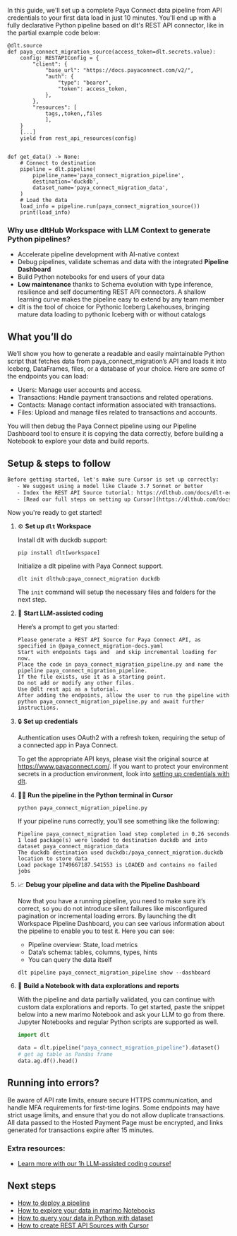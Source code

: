 In this guide, we'll set up a complete Paya Connect data pipeline from API credentials to your first data load in just 10 minutes. You'll end up with a fully declarative Python pipeline based on dlt's REST API connector, like in the partial example code below:

```python-outcome
@dlt.source
def paya_connect_migration_source(access_token=dlt.secrets.value):
    config: RESTAPIConfig = {
        "client": {
            "base_url": "https://docs.payaconnect.com/v2/",
            "auth": {
                "type": "bearer",
                "token": access_token,
            },
        },
        "resources": [
            tags,,token,,files
            ],
    }
    [...]
    yield from rest_api_resources(config)


def get_data() -> None:
    # Connect to destination
    pipeline = dlt.pipeline(
        pipeline_name='paya_connect_migration_pipeline',
        destination='duckdb',
        dataset_name='paya_connect_migration_data', 
    )
    # Load the data
    load_info = pipeline.run(paya_connect_migration_source())
    print(load_info) 
```

### Why use dltHub Workspace with LLM Context to generate Python pipelines?

- Accelerate pipeline development with AI-native context
- Debug pipelines, validate schemas and data with the integrated **Pipeline Dashboard**
- Build Python notebooks for end users of your data
- **Low maintenance** thanks to Schema evolution with type inference, resilience and self documenting REST API connectors. A shallow learning curve makes the pipeline easy to extend by any team member
- dlt is the tool of choice for Pythonic Iceberg Lakehouses, bringing mature data loading to pythonic Iceberg with or without catalogs

## What you’ll do

We’ll show you how to generate a readable and easily maintainable Python script that fetches data from paya_connect_migration’s API and loads it into Iceberg, DataFrames, files, or a database of your choice. Here are some of the endpoints you can load:

- Users: Manage user accounts and access.
- Transactions: Handle payment transactions and related operations.
- Contacts: Manage contact information associated with transactions.
- Files: Upload and manage files related to transactions and accounts.

You will then debug the Paya Connect pipeline using our Pipeline Dashboard tool to ensure it is copying the data correctly, before building a Notebook to explore your data and build reports.

## Setup & steps to follow

```default
Before getting started, let's make sure Cursor is set up correctly:
   - We suggest using a model like Claude 3.7 Sonnet or better
   - Index the REST API Source tutorial: https://dlthub.com/docs/dlt-ecosystem/verified-sources/rest_api/ and add it to context as **@dlt rest api**
   - [Read our full steps on setting up Cursor](https://dlthub.com/docs/dlt-ecosystem/llm-tooling/cursor-restapi#23-configuring-cursor-with-documentation)
```

Now you're ready to get started!

1. ⚙️ **Set up `dlt` Workspace**
    
    Install dlt with duckdb support:
    ```shell
    pip install dlt[workspace]
    ```

    Initialize a dlt pipeline with Paya Connect support.
    ```shell
    dlt init dlthub:paya_connect_migration duckdb
    ```

    The `init` command will setup the necessary files and folders for the next step.
    
2. 🤠 **Start LLM-assisted coding**
    
    Here’s a prompt to get you started:
    
    ```prompt
    Please generate a REST API Source for Paya Connect API, as specified in @paya_connect_migration-docs.yaml 
    Start with endpoints tags and  and skip incremental loading for now. 
    Place the code in paya_connect_migration_pipeline.py and name the pipeline paya_connect_migration_pipeline. 
    If the file exists, use it as a starting point. 
    Do not add or modify any other files. 
    Use @dlt rest api as a tutorial. 
    After adding the endpoints, allow the user to run the pipeline with python paya_connect_migration_pipeline.py and await further instructions.
    ```

    
3. 🔒 **Set up credentials** 
    
    Authentication uses OAuth2 with a refresh token, requiring the setup of a connected app in Paya Connect.
    
    To get the appropriate API keys, please visit the original source at https://www.payaconnect.com/.
    If you want to protect your environment secrets in a production environment, look into [setting up credentials with dlt](https://dlthub.com/docs/walkthroughs/add_credentials).
    
4. 🏃‍♀️ **Run the pipeline in the Python terminal in Cursor**
    
    ```shell
    python paya_connect_migration_pipeline.py
    ```
    
    If your pipeline runs correctly, you’ll see something like the following:
    
    ```shell
    Pipeline paya_connect_migration load step completed in 0.26 seconds
    1 load package(s) were loaded to destination duckdb and into dataset paya_connect_migration_data
    The duckdb destination used duckdb:/paya_connect_migration.duckdb location to store data
    Load package 1749667187.541553 is LOADED and contains no failed jobs
    ```
    
5. 📈 **Debug your pipeline and data with the Pipeline Dashboard**

    Now that you have a running pipeline, you need to make sure it’s correct, so you do not introduce silent failures like misconfigured pagination or incremental loading errors. By launching the dlt Workspace Pipeline Dashboard, you can see various information about the pipeline to enable you to test it. Here you can see:
    - Pipeline overview: State, load metrics
    - Data’s schema: tables, columns, types, hints
    - You can query the data itself
    
    ```shell
    dlt pipeline paya_connect_migration_pipeline show --dashboard
    ```
    
6. 🐍 **Build a Notebook with data explorations and reports**

    With the pipeline and data partially validated, you can continue with custom data explorations and reports. To get started, paste the snippet below into a new marimo Notebook and ask your LLM to go from there. Jupyter Notebooks and regular Python scripts are supported as well.

    
    ```python
    import dlt

   data = dlt.pipeline("paya_connect_migration_pipeline").dataset()
   # get ag table as Pandas frame
   data.ag.df().head()
    ```

## Running into errors?

Be aware of API rate limits, ensure secure HTTPS communication, and handle MFA requirements for first-time logins. Some endpoints may have strict usage limits, and ensure that you do not allow duplicate transactions. All data passed to the Hosted Payment Page must be encrypted, and links generated for transactions expire after 15 minutes.

### Extra resources:

- [Learn more with our 1h LLM-assisted coding course!](https://www.youtube.com/watch?v=GGid70rnJuM)

## Next steps

- [How to deploy a pipeline](https://dlthub.com/docs/walkthroughs/deploy-a-pipeline)
- [How to explore your data in marimo Notebooks](https://dlthub.com/docs/general-usage/dataset-access/marimo)
- [How to query your data in Python with dataset](https://dlthub.com/docs/general-usage/dataset-access/dataset)
- [How to create REST API Sources with Cursor](https://dlthub.com/docs/dlt-ecosystem/llm-tooling/cursor-restapi)